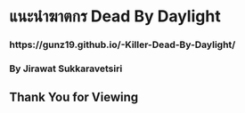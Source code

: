 <h1>แนะนำฆาตกร Dead By Daylight</h1>
<h3ตัวละครเล่นยากแต่ถ้าชำนาญแล้วโอกาศชนะสูง</h3>
<h3>https://gunz19.github.io/-Killer-Dead-By-Daylight/</h3>
<h3>By Jirawat Sukkaravetsiri</h3>
<h2>Thank You for Viewing</h2>
